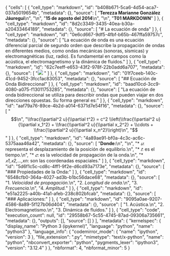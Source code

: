 {
 "cells": [
  {
   "cell_type": "markdown",
   "id": "b408b671-5ca6-4d54-aca7-037a5019654b",
   "metadata": {},
   "source": [
    "**Terezza Marianne González Jáuregui**\n",
    "\n",
    "**15 de agosto del 2014**\n",
    "\n",
    "**T01 MARKDOWN**"
   ]
  },
  {
   "cell_type": "markdown",
   "id": "8d2c3349-3435-40ea-b30a-a20433464189",
   "metadata": {},
   "source": [
    "# La ecuación de onda"
   ]
  },
  {
   "cell_type": "markdown",
   "id": "0e6cd667-9df5-4fbf-b65b-467ffa59757c",
   "metadata": {},
   "source": [
    "La ecuación de onda es una ecuación diferencial parcial de segundo orden que describe la propagación de ondas en diferentes medios, como ondas mecánicas (sonoras, sísmicas) y electromagnéticas (luz, radio). Es fundamental en campos como la acústica, el electromagnetismo y la dinámica de fluidos."
   ]
  },
  {
   "cell_type": "markdown",
   "id": "62c7eeff-e653-43f2-978f-22b0add6a707",
   "metadata": {},
   "source": [
    "![](https://www.researchgate.net/publication/303051301/figure/fig1/AS:361366658535425@1463167933714/6-Formulation-complexe-des-fonctions-de-contrainte-et-de-deformation-Placet-2006.png) "
   ]
  },
  {
   "cell_type": "markdown",
   "id": "01f7ceeb-140c-41cd-9452-3fcc1ac83053",
   "metadata": {},
   "source": [
    "## Ecuación de Onda Bidireccional"
   ]
  },
  {
   "cell_type": "markdown",
   "id": "baad10cd-3cc9-4080-a075-f13011753285",
   "metadata": {},
   "source": [
    "La ecuación de onda bidireccional se utiliza para describir ondas que pueden viajar en dos direcciones opuestas. Su forma general es:"
   ]
  },
  {
   "cell_type": "markdown",
   "id": "aaf79a76-89ce-4b2d-a014-6371d7e54f16",
   "metadata": {},
   "source": [
    "$$\n",
    "\\frac{\\partial^2 u}{\\partial t^2} = c^2 \\left(\\frac{\\partial^2 u}{\\partial x_1^2} + \\frac{\\partial^2 u}{\\partial x_2^2} + \\cdots + \\frac{\\partial^2 u}{\\partial x_n^2}\\right)\n",
    "$$"
   ]
  },
  {
   "cell_type": "markdown",
   "id": "4a89ae91-bf0a-4c3c-ac6c-5375aaa46a42",
   "metadata": {},
   "source": [
    "**Donde:**\n",
    "\n",
    "* *𝑢*: representa el desplazamiento de la posición de equilibrio.\n",
    "* *𝑡*: es el tiempo.\n",
    "* *𝑐*: es la velocidad de propagación de la onda.\n",
    "* *𝑥1,𝑥2,…,xn*: son las coordenadas espaciales."
   ]
  },
  {
   "cell_type": "markdown",
   "id": "5d6f1c5c-cd8c-4ff1-9f2e-d6cd93a7173e",
   "metadata": {},
   "source": [
    "### Propiedades de la Onda:"
   ]
  },
  {
   "cell_type": "markdown",
   "id": "6548cfb0-364a-4027-ad3b-b1bc56dace68",
   "metadata": {},
   "source": [
    "1. *Velocidad de propagación.*\n",
    "2. *Longitud de onda.*\n",
    "3. *Frecuencia.*\n",
    "4. *Amplitud.*"
   ]
  },
  {
   "cell_type": "markdown",
   "id": "e51a2225-a40b-41a1-afeb-238c802bfcab",
   "metadata": {},
   "source": [
    "### Aplicaciones:"
   ]
  },
  {
   "cell_type": "markdown",
   "id": "9095a0ae-9207-4586-8a89-5f127b06d404",
   "metadata": {},
   "source": [
    "1. Acústica.\n",
    "2. Electromagnetismo.\n",
    "3. Dinámica de fluidos."
   ]
  },
  {
   "cell_type": "code",
   "execution_count": null,
   "id": "29558b67-5c55-4745-87ad-09306a735661",
   "metadata": {},
   "outputs": [],
   "source": []
  }
 ],
 "metadata": {
  "kernelspec": {
   "display_name": "Python 3 (ipykernel)",
   "language": "python",
   "name": "python3"
  },
  "language_info": {
   "codemirror_mode": {
    "name": "ipython",
    "version": 3
   },
   "file_extension": ".py",
   "mimetype": "text/x-python",
   "name": "python",
   "nbconvert_exporter": "python",
   "pygments_lexer": "ipython3",
   "version": "3.12.4"
  }
 },
 "nbformat": 4,
 "nbformat_minor": 5
}
